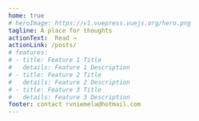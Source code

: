 ```yaml
---
home: true
# heroImage: https://v1.vuepress.vuejs.org/hero.png
tagline: A place for thoughts
actionText:  Read →
actionLink: /posts/
# features:
# - title: Feature 1 Title
#   details: Feature 1 Description
# - title: Feature 2 Title
#   details: Feature 2 Description
# - title: Feature 3 Title
#   details: Feature 3 Description
footer: contact rvniemela@hotmail.com
---
```


